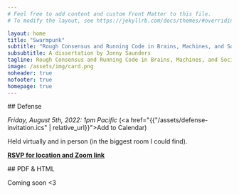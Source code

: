 ```yaml
---
# Feel free to add content and custom Front Matter to this file.
# To modify the layout, see https://jekyllrb.com/docs/themes/#overriding-theme-defaults

layout: home
title: "Swarmpunk"
subtitle: "Rough Consensus and Running Code in Brains, Machines, and Society"
subsubtitle: A dissertation by Jonny Saunders
tagline: Rough Consensus and Running Code in Brains, Machines, and Society
image: /assets/img/card.png
noheader: true
nofooter: true
homepage: true
---
```


<div class="body-container" markdown="1">
## Defense

*Friday, August 5th, 2022: 1pm Pacific* (<a href="{{"/assets/defense-invitation.ics" | relative_url}}">Add to Calendar</a>)

Held virtually and in person (in the biggest room I could find).

**[RSVP for location and Zoom link](https://cryptpad.fr/form/#/2/form/view/TW12yiHaUG8MILigv8QW5zreYTDsocDwHHfWZD9ZDZI/)**

</div>

<div class="body-container" markdown="1">
## PDF & HTML

Coming soon <3

</div>

